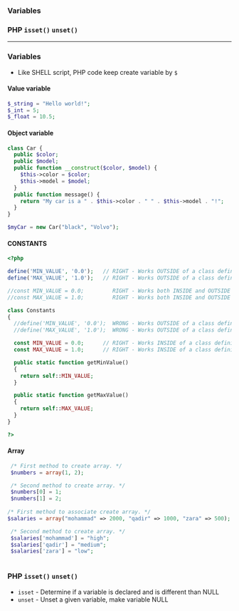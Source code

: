 ### Variables
### PHP `isset()` `unset()`

-----------------------------

### Variables

* Like SHELL script, PHP code keep create variable by `$`

#### Value variable

```php
$_string = "Hello world!";
$_int = 5;
$_float = 10.5;
```

#### Object variable

```php
class Car {
  public $color;
  public $model;
  public function __construct($color, $model) {
    $this->color = $color;
    $this->model = $model;
  }
  public function message() {
    return "My car is a " . $this->color . " " . $this->model . "!";
  }
}

$myCar = new Car("black", "Volvo");
```

#### CONSTANTS

```php
<?php

define('MIN_VALUE', '0.0');   // RIGHT - Works OUTSIDE of a class definition.
define('MAX_VALUE', '1.0');   // RIGHT - Works OUTSIDE of a class definition.

//const MIN_VALUE = 0.0;         RIGHT - Works both INSIDE and OUTSIDE of a class definition.
//const MAX_VALUE = 1.0;         RIGHT - Works both INSIDE and OUTSIDE of a class definition.

class Constants
{
  //define('MIN_VALUE', '0.0');  WRONG - Works OUTSIDE of a class definition.
  //define('MAX_VALUE', '1.0');  WRONG - Works OUTSIDE of a class definition.

  const MIN_VALUE = 0.0;      // RIGHT - Works INSIDE of a class definition.
  const MAX_VALUE = 1.0;      // RIGHT - Works INSIDE of a class definition.

  public static function getMinValue()
  {
    return self::MIN_VALUE;
  }

  public static function getMaxValue()
  {
    return self::MAX_VALUE;
  }
}

?> 
```

#### Array

```php
 /* First method to create array. */
 $numbers = array(1, 2);

 /* Second method to create array. */
 $numbers[0] = 1;
 $numbers[1] = 2;
         
/* First method to associate create array. */    
$salaries = array("mohammad" => 2000, "qadir" => 1000, "zara" => 500);

 /* Second method to create array. */
 $salaries['mohammad'] = "high";
 $salaries['qadir'] = "medium";
 $salaries['zara'] = "low";
         
```


### PHP `isset()` `unset()`

* `isset` - Determine if a variable is declared and is different than NULL
* `unset` -  Unset a given variable, make variable NULL












